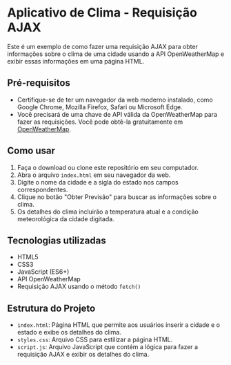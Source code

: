 # Aplicativo de Clima - Requisição AJAX

Este é um exemplo de como fazer uma requisição AJAX para obter informações sobre o clima de uma cidade usando a API OpenWeatherMap e exibir essas informações em uma página HTML.

## Pré-requisitos

- Certifique-se de ter um navegador da web moderno instalado, como Google Chrome, Mozilla Firefox, Safari ou Microsoft Edge.
- Você precisará de uma chave de API válida da OpenWeatherMap para fazer as requisições. Você pode obtê-la gratuitamente em [OpenWeatherMap](https://openweathermap.org/).

## Como usar

1. Faça o download ou clone este repositório em seu computador.
2. Abra o arquivo `index.html` em seu navegador da web.
3. Digite o nome da cidade e a sigla do estado nos campos correspondentes.
4. Clique no botão "Obter Previsão" para buscar as informações sobre o clima.
5. Os detalhes do clima incluirão a temperatura atual e a condição meteorológica da cidade digitada.

## Tecnologias utilizadas

- HTML5
- CSS3
- JavaScript (ES6+)
- API OpenWeatherMap
- Requisição AJAX usando o método `fetch()`

## Estrutura do Projeto

- `index.html`: Página HTML que permite aos usuários inserir a cidade e o estado e exibe os detalhes do clima.
- `styles.css`: Arquivo CSS para estilizar a página HTML.
- `script.js`: Arquivo JavaScript que contém a lógica para fazer a requisição AJAX e exibir os detalhes do clima.
